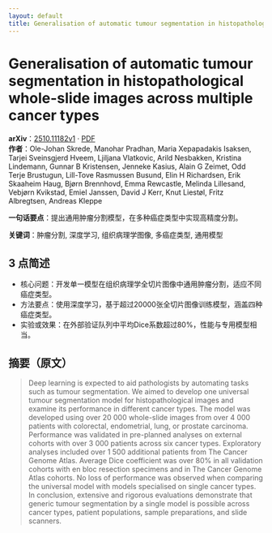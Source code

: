 ```yaml
---
layout: default
title: Generalisation of automatic tumour segmentation in histopathological whole-slide images across multiple cancer types
---
```


# Generalisation of automatic tumour segmentation in histopathological whole-slide images across multiple cancer types
**arXiv**：[2510.11182v1](https://arxiv.org/abs/2510.11182) · [PDF](https://arxiv.org/pdf/2510.11182.pdf)  
**作者**：Ole-Johan Skrede, Manohar Pradhan, Maria Xepapadakis Isaksen, Tarjei Sveinsgjerd Hveem, Ljiljana Vlatkovic, Arild Nesbakken, Kristina Lindemann, Gunnar B Kristensen, Jenneke Kasius, Alain G Zeimet, Odd Terje Brustugun, Lill-Tove Rasmussen Busund, Elin H Richardsen, Erik Skaaheim Haug, Bjørn Brennhovd, Emma Rewcastle, Melinda Lillesand, Vebjørn Kvikstad, Emiel Janssen, David J Kerr, Knut Liestøl, Fritz Albregtsen, Andreas Kleppe  

**一句话要点**：提出通用肿瘤分割模型，在多种癌症类型中实现高精度分割。

**关键词**：肿瘤分割, 深度学习, 组织病理学图像, 多癌症类型, 通用模型

## 3 点简述
- 核心问题：开发单一模型在组织病理学全切片图像中通用肿瘤分割，适应不同癌症类型。
- 方法要点：使用深度学习，基于超过20000张全切片图像训练模型，涵盖四种癌症类型。
- 实验或效果：在外部验证队列中平均Dice系数超过80%，性能与专用模型相当。

## 摘要（原文）

> Deep learning is expected to aid pathologists by automating tasks such as
> tumour segmentation. We aimed to develop one universal tumour segmentation
> model for histopathological images and examine its performance in different
> cancer types. The model was developed using over 20 000 whole-slide images from
> over 4 000 patients with colorectal, endometrial, lung, or prostate carcinoma.
> Performance was validated in pre-planned analyses on external cohorts with over
> 3 000 patients across six cancer types. Exploratory analyses included over 1
> 500 additional patients from The Cancer Genome Atlas. Average Dice coefficient
> was over 80% in all validation cohorts with en bloc resection specimens and in
> The Cancer Genome Atlas cohorts. No loss of performance was observed when
> comparing the universal model with models specialised on single cancer types.
> In conclusion, extensive and rigorous evaluations demonstrate that generic
> tumour segmentation by a single model is possible across cancer types, patient
> populations, sample preparations, and slide scanners.

